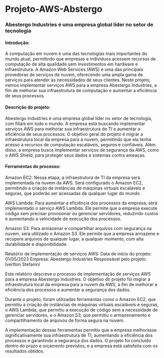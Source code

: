 # Projeto-AWS-Abstergo
### Abestergo Industries é uma empresa global líder no setor de tecnologia

#### Introdução:

A computação em nuvem é uma das tecnologias mais importantes do mundo atual, permitindo que empresas e indivíduos acessem recursos de computação de alta qualidade sem investimentos em hardware e infraestrutura. A Amazon Web Services (AWS) é uma das principais provedoras de serviços de nuvem, oferecendo uma ampla gama de serviços para atender às necessidades de seus clientes. Neste projeto, iremos implementar serviços AWS para a empresa Abestergo Industries, a fim de melhorar sua infraestrutura de computação e aumentar a eficiência de seus processos.

#### Descrição do projeto:
Abestergo Industries é uma empresa global líder no setor de tecnologia, com filiais em todo o mundo. A empresa está buscando implementar serviços AWS para melhorar sua infraestrutura de TI e aumentar a eficiência de seus processos. O objetivo geral do projeto é migrar a infraestrutura local da empresa para a nuvem, permitindo que ela tenha acesso a recursos de computação escaláveis, seguros e confiáveis. Além disso, a empresa busca implementar serviços de segurança da AWS, como o AWS Shield, para proteger seus dados e sistemas contra ameaças.

#### Ferramentas do processo:

Amazon EC2: Nessa etapa, a infraestrutura de TI da empresa será implementada na nuvem da AWS. Será configurado o Amazon EC2, permitindo a criação de instâncias de máquinas virtuais escaláveis e seguras, que poderão ser acessadas de qualquer lugar do mundo.

AWS Lambda: Para aumentar a eficiência dos processos da empresa, será implementado o serviço AWS Lambda. Ele permite que a empresa execute código sem precisar provisionar ou gerenciar servidores, reduzindo custos e aumentando a velocidade de execução dos processos.

Amazon S3: Para armazenar e compartilhar arquivos com segurança na nuvem, será utilizado o Amazon S3. Ele permite que a empresa armazene e recupere arquivos de qualquer lugar, a qualquer momento, com alta durabilidade e disponibilidade.

Relatório de implementação de serviços AWS:
Data de início do projeto: 01/05/2023
Empresa: Abestergo Industries
Responsável pelo projeto: Ivertton Stefanini

Este relatório descreve o processo de implementação de serviços AWS para a empresa Abestergo Industries. O objetivo do projeto foi migrar a infraestrutura local da empresa para a nuvem da AWS, a fim de melhorar a eficiência dos processos e aumentar a segurança dos dados.

Durante o projeto, foram utilizadas ferramentas como o Amazon EC2, que permitiu a criação de instâncias de máquinas virtuais escaláveis e seguras, o AWS Lambda, que permitiu a execução de código sem a necessidade de gerenciar servidores, e o Amazon S3, que permitiu o armazenamento e compartilhamento de arquivos de forma segura na nuvem.

A implementação dessas ferramentas permitiu que a empresa melhorasse significativamente sua infraestrutura de TI, aumentando a eficiência dos processos e garantindo a segurança dos dados. O projeto foi concluído dentro do prazo e orçamento previstos, e a empresa está satisfeita com os resultados obtidos.
